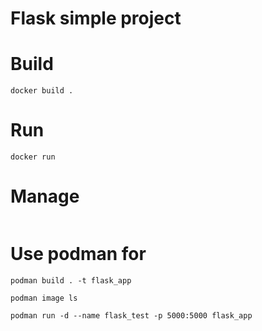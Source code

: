 # Flask simple project

# Build
```
docker build .
```

# Run
```
docker run 
```

# Manage
```
```


# Use podman for 


```
podman build . -t flask_app
```

```
podman image ls
```

```
podman run -d --name flask_test -p 5000:5000 flask_app
```